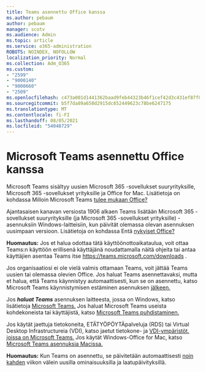 ```yaml
---
title: Teams asennettu Office kanssa
ms.author: pebaum
author: pebaum
manager: scotv
ms.audience: Admin
ms.topic: article
ms.service: o365-administration
ROBOTS: NOINDEX, NOFOLLOW
localization_priority: Normal
ms.collection: Adm_O365
ms.custom:
- "2599"
- "9000140"
- "9000660"
- "2509"
ms.openlocfilehash: c473a001d1441362baad9feb44323b46f1cef42d3c431ef87f0fb0172f10d152
ms.sourcegitcommit: b5f7da89a650d2915dc652449623c78be6247175
ms.translationtype: MT
ms.contentlocale: fi-FI
ms.lasthandoff: 08/05/2021
ms.locfileid: "54048729"
---
```

# <a name="microsoft-teams-installed-with-office-updates"></a>Microsoft Teams asennettu Office kanssa

Microsoft Teams sisältyy uusien Microsoft 365 -sovellukset suuryrityksille,  Microsoft 365 -sovellukset yrityksille ja Office for Mac. Lisätietoja on kohdassa Milloin Microsoft Teams [tulee mukaan Office?](https://docs.microsoft.com/deployoffice/teams-install#when-will-microsoft-teams-start-being-included-with-new-installations-of-microsoft-365-apps)

Ajantasaisen kanavan versiosta 1906 alkaen Teams lisätään Microsoft 365 -sovellukset suuryrityksille (ja  Microsoft 365 -sovellukset yrityksille) -asennuksiin Windows-laitteisiin, kun päivität olemassa olevan asennuksen uusimpaan versioon. Lisätietoja on kohdassa Entä [nykyiset Office?](https://docs.microsoft.com/deployoffice/teams-install#what-about-existing-installations-of-microsoft-365-apps)

**Huomautus:** Jos et halua odottaa tätä käyttöönottoaikataulua, voit ottaa Teams:n käyttöön erillisenä [](https://docs.microsoft.com/MicrosoftTeams/msi-deployment)käyttäjänä noudattamalla näitä ohjeita tai antaa käyttäjien asentaa Teams itse https://teams.microsoft.com/downloads .

Jos organisaatiosi ei ole vielä valmis ottamaan Teams, voit jättää [](https://docs.microsoft.com/deployoffice/teams-install#how-to-exclude-microsoft-teams-from-new-installations-of-microsoft-365-apps) Teams [](https://docs.microsoft.com/deployoffice/teams-install#use-group-policy-to-control-the-installation-of-microsoft-teams) uusien tai olemassa olevien Office.  Jos haluat Teams asennettavaksi, mutta et halua, että Teams käynnistyy automaattisesti, kun se on asennettu, katso Microsoft Teams käynnistymisen estäminen asennuksen [jälkeen.](https://docs.microsoft.com/deployoffice/teams-install#use-group-policy-to-prevent-microsoft-teams-from-starting-automatically-after-installation)

Jos ***haluat Teams*** asennuksen laitteesta, jossa on Windows, katso lisätietoja [Microsoft Teams.](https://support.office.com/article/uninstall-microsoft-teams-3b159754-3c26-4952-abe7-57d27f5f4c81) Jos haluat Microsoft Teams useista kohdekoneista tai käyttäjistä, katso [Microsoft Teams puhdistaminen.](https://docs.microsoft.com/microsoftteams/scripts/powershell-script-teams-deployment-clean-up)

Jos käytät jaettuja tietokoneita, ETÄTYÖPÖYTÄpalveluja (RDS) tai Virtual Desktop Infrastructureia (VDI), katso jaetut tietokone- ja [VDI-ympäristöt, joissa on Microsoft Teams.](https://docs.microsoft.com/deployoffice/teams-install#shared-computer-and-vdi-environments-with-microsoft-teams) Jos käytät Windows-Office for Mac, katso [Microsoft Teams asennuksia Macissa.](https://docs.microsoft.com/deployoffice/teams-install#microsoft-teams-installations-on-a-mac)

**Huomautus:** Kun Teams on asennettu, se päivitetään automaattisesti [noin kahden](https://docs.microsoft.com/deployoffice/teams-install#feature-and-quality-updates-for-microsoft-teams) viikon välein uusilla ominaisuuksilla ja laatupäivityksillä. 